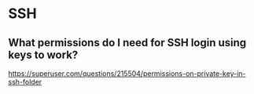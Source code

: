 # SSH

## What permissions do I need for SSH login using keys to work?

https://superuser.com/questions/215504/permissions-on-private-key-in-ssh-folder
